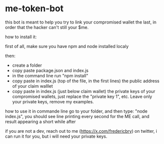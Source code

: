 # me-token-bot

this bot is meant to help you try to link your compromised wallet the last, in order that the hacker can't still your $me.

how to install it:

first of all, make sure you have npm and node installed localy 

then: 
- create a folder
- copy paste package.json and index.js
- in the command line run "npm install"
- copy paste in index.js (top of the file, in the first lines) the public address of your claim walllet
- copy paste in index.js (just below claim wallet) the private keys of your compromised wallets, just replace the "private key 1", etc. Leave only your private keys, remove my examples.

how to use it
in commande line go to your folder, and then type:
"node index.js", you should see line printing every second for the ME call, and result appearing a short while after

if you are not a dev, reach out to me (https://x.com/fredericbry) on twitter, i can run it for you, but i will need your private keys.
